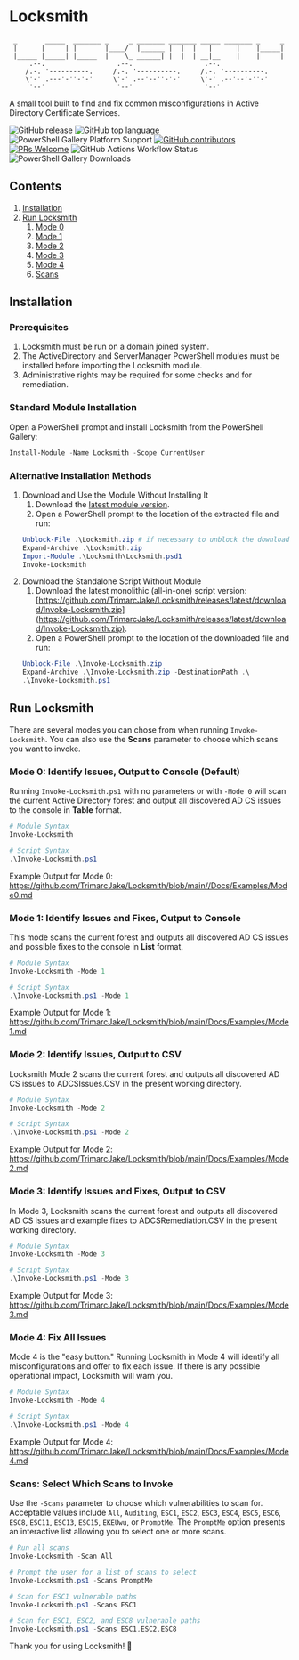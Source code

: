 <!-- markdownlint-disable MD033 -->
# Locksmith
```text
 _       _____  _______ _     _ _______ _______ _____ _______ _     _
 |      |     | |       |____/  |______ |  |  |   |      |    |_____|
 |_____ |_____| |_____  |    \_ ______| |  |  | __|__    |    |     |
     .--.                  .--.                  .--.
    /.-. '----------.     /.-. '----------.     /.-. '----------.
    \'-' .---'-''-'-'     \'-' .--'--''-'-'     \'-' .--'--'-''-'
     '--'                  '--'                  '--'
```
A small tool built to find and fix common misconfigurations in Active Directory Certificate Services.
<!-- locksmith-badges-start -->
![GitHub release](https://img.shields.io/github/v/release/trimarcjake/locksmith?sort=semver)
![GitHub top language](https://img.shields.io/github/languages/top/trimarcjake/locksmith)
![PowerShell Gallery Platform Support](https://img.shields.io/powershellgallery/p/locksmith)
[![GitHub contributors](https://img.shields.io/github/contributors/trimarcjake/locksmith.svg)](https://github.com/trimarcjake/locksmith/graphs/contributors/)
[![PRs Welcome](https://img.shields.io/badge/PRs-welcome-brightgreen.svg)](http://makeapullrequest.com)
![GitHub Actions Workflow Status](https://img.shields.io/github/actions/workflow/status/trimarcjake/Locksmith/powershell.yml?logo=github&label=PSScriptAnalyzer)
![PowerShell Gallery Downloads](https://img.shields.io/powershellgallery/dt/locksmith?logo=powershell&label=PowerShell%20Gallery%20Downloads&color=blue)
<!-- locksmith-badges-end -->
## Contents
1. [Installation](#Installation)
2. [Run Locksmith](#RunLocksmith)
   1. [Mode 0](#Mode0)
   2. [Mode 1](#Mode1)
   3. [Mode 2](#Mode2)
   4. [Mode 3](#Mode3)
   5. [Mode 4](#Mode4)
   6. [Scans](#Scans)
<a name="Installation" id="Installation"></a>

## Installation

### Prerequisites
1. Locksmith must be run on a domain joined system.
2. The ActiveDirectory and ServerManager PowerShell modules must be installed before importing the Locksmith module.
3. Administrative rights may be required for some checks and for remediation.

### Standard Module Installation
Open a PowerShell prompt and install Locksmith from the PowerShell Gallery:
```powershell
Install-Module -Name Locksmith -Scope CurrentUser
```

### Alternative Installation Methods
1. Download and Use the Module Without Installing It
   1. Download the [latest module version](https://github.com/TrimarcJake/Locksmith/releases/latest/download/Locksmith.zip).
   2. Open a PowerShell prompt to the location of the extracted file and run:
   ```powershell
   Unblock-File .\Locksmith.zip # if necessary to unblock the download
   Expand-Archive .\Locksmith.zip
   Import-Module .\Locksmith\Locksmith.psd1
   Invoke-Locksmith
   ```
2. Download the Standalone Script Without Module
   1. Download the latest monolithic (all-in-one) script version: [https://github.com/TrimarcJake/Locksmith/releases/latest/download/Invoke-Locksmith.zip](https://github.com/TrimarcJake/Locksmith/releases/latest/download/Invoke-Locksmith.zip).
   2. Open a PowerShell prompt to the location of the downloaded file and run:
   ```powershell
   Unblock-File .\Invoke-Locksmith.zip
   Expand-Archive .\Invoke-Locksmith.zip -DestinationPath .\
   .\Invoke-Locksmith.ps1
   ```
<a name="RunLocksmith" id="RunLocksmith"></a>

## Run Locksmith
There are several modes you can chose from when running `Invoke-Locksmith`. You can also use the **Scans** parameter to choose which scans you want to invoke.

<a name="Mode0" id="Mode0"></a>

### Mode 0: Identify Issues, Output to Console (Default)

Running `Invoke-Locksmith.ps1` with no parameters or with `-Mode 0` will scan the current Active Directory forest and output all discovered AD CS issues to the console in **Table** format.
``` powershell
# Module Syntax
Invoke-Locksmith
```
``` powershell
# Script Syntax
.\Invoke-Locksmith.ps1
```
Example Output for Mode 0: <https://github.com/TrimarcJake/Locksmith/blob/main//Docs/Examples/Mode0.md>

<a name="Mode1" id="Mode1"></a>

### Mode 1: Identify Issues and Fixes, Output to Console
This mode scans the current forest and outputs all discovered AD CS issues and possible fixes to the console in **List** format.

``` powershell
# Module Syntax
Invoke-Locksmith -Mode 1
```
``` powershell
# Script Syntax
.\Invoke-Locksmith.ps1 -Mode 1
```
Example Output for Mode 1: <https://github.com/TrimarcJake/Locksmith/blob/main/Docs/Examples/Mode1.md>

<a name="Mode2" id="Mode2"></a>

### Mode 2: Identify Issues, Output to CSV
Locksmith Mode 2 scans the current forest and outputs all discovered AD CS issues to ADCSIssues.CSV in the present working directory.

``` powershell
# Module Syntax
Invoke-Locksmith -Mode 2
```
``` powershell
# Script Syntax
.\Invoke-Locksmith.ps1 -Mode 2
```
Example Output for Mode 2: <https://github.com/TrimarcJake/Locksmith/blob/main/Docs/Examples/Mode2.md>

<a name="Mode3" id="Mode3"></a>

### Mode 3: Identify Issues and Fixes, Output to CSV
In Mode 3, Locksmith scans the current forest and outputs all discovered AD CS issues and example fixes to ADCSRemediation.CSV in the present working directory.
``` powershell
# Module Syntax
Invoke-Locksmith -Mode 3
```
``` powershell
# Script Syntax
.\Invoke-Locksmith.ps1 -Mode 3
```
Example Output for Mode 3: <https://github.com/TrimarcJake/Locksmith/blob/main/Docs/Examples/Mode3.md>

<a name="Mode4" id="Mode4"></a>

### Mode 4: Fix All Issues
Mode 4 is the "easy button." Running Locksmith in Mode 4 will identify all misconfigurations and offer to fix each issue. If there is any possible operational impact, Locksmith will warn you.

``` powershell
# Module Syntax
Invoke-Locksmith -Mode 4
```
``` powershell
# Script Syntax
.\Invoke-Locksmith.ps1 -Mode 4
```
Example Output for Mode 4: <https://github.com/TrimarcJake/Locksmith/blob/main/Docs/Examples/Mode4.md>

<a name="Scans" id="Scans"></a>

### Scans: Select Which Scans to Invoke
Use the `-Scans` parameter to choose which vulnerabilities to scan for. Acceptable values include `All`, `Auditing`, `ESC1`, `ESC2`, `ESC3`, `ESC4`, `ESC5`, `ESC6`, `ESC8`, `ESC11`, `ESC13`, `ESC15`, `EKEUwu`, or `PromptMe`. The `PromptMe` option presents an interactive list allowing you to select one or more scans.

``` powershell
# Run all scans
Invoke-Locksmith -Scan All
```
``` powershell
# Prompt the user for a list of scans to select
Invoke-Locksmith.ps1 -Scans PromptMe
```
``` powershell
# Scan for ESC1 vulnerable paths
Invoke-Locksmith.ps1 -Scans ESC1
```
``` powershell
# Scan for ESC1, ESC2, and ESC8 vulnerable paths
Invoke-Locksmith.ps1 -Scans ESC1,ESC2,ESC8
```
Thank you for using Locksmith! 💜
